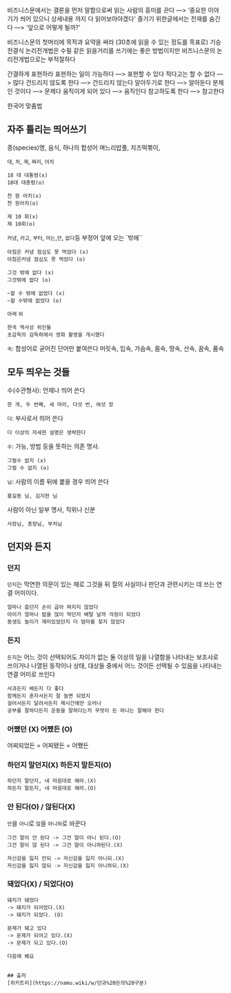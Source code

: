 
비즈니스문에서는 결론을 먼저 말함으로써 읽는 사람의 흥미를 끈다 —> ‘중요한 이야기가 씌어 있으니 상세내용 까지 다 읽어보아야겠다'
즐기기 위한글에서는 전재를 숨긴다 —> ‘앞으로 어떻게 될까?'

비즈니스문의 첫머리에 목적과 요약을 써라 (30초에 읽을 수 있는 정도를 목표로)
기승전결식 논리전개법은 수필 같은 읽을거리를 쓰기에는 좋은 방법이지만 비즈니스문의 논리전개법으로는 부적절하다

간결하게 표현하라
표현하는 일이 가능하다 —> 표현할 수 있다
적다고는 할 수 없다 —> 많다
건드리지 않도록 한다 —> 건드리지 않는다
알아두기로 한다 —> 알아둔다
문제인 것이다 —> 문제다
움직이게 되어 있다 —> 움직인다
참고하도록 한다 —> 참고한다

한국어 맞춤법

## 자주 틀리는 띄어쓰기
종(species)명, 음식, 하나의 합성어
며느리밥풀, 치즈떡뽂이,

`대`, `차`, `제`, `짜리`, `어치`
```
18 대 대통령(x)
18대 대총령(o)

천 원 어치(x)
천 원어치(o)

제 10 회(x)
제 10회(o)
```

`커녕`, `라고`, `부터`, `마는`,`안`, `없다`등 부정어 앞에 오는 `밖에``
```
아침은 커녕 점심도 못 먹었다 (x)
아침은커녕 점심도 못 먹었다 (o)

그것 밖에 없다 (x)
그것밖에 없다 (o)

~할 수 밖에 없었다 (x)
~할 수밖에 없었다 (o)
```

`아래` `위`
```
한국 역사상 위인들
초감독의 감독하에서 영화 촬영을 개시했다
```

`속`: 합성어로 굳어진 단어만 붙여쓴다
머릿속, 입속, 가슴속, 몸속, 땅속, 산속, 꿈속, 품속

## 모두 띄우는 것들
수(수관형사): 언제나 띄어 쓴다
```
한 개, 두 번째, 세 마리, 다섯 번, 여섯 장
```

`더`: 부사로서 띄어 쓴다
```
더 이상의 자세한 설명은 생략한다
```

`수`: 가능, 방법 등을 뜻하는 의존 명사.
```
그럴수 없지 (x)
그럴 수 없지 (o)
```

`님`: 사람의 이름 뒤에 붙을 경우 띄어 쓴다
```
홍길동 님, 김지현 님
```
사람이 아닌 일부 명사, 직위나 신분
```
사장님, 총장님, 부처님
```

## 던지와 든지
### 던지
`던지`는 막연한 의문이 있는 채로 그것을 뒤 절의 사실이나 판단과 관련시키는 데 쓰는 연결 어미이다.

```
얼마나 춥던지 손이 곱아 펴지지 않았다
아이가 얼마나 밥을 많이 먹던지 배탈 날까 걱정이 되었다
동생도 놀이가 재미있었던지 더 엄마를 찾지 않았다
```
### 든지
`든지`는 어느 것이 선택되어도 차이가 없는 둘 이상의 일을 나열함을 나타내는 보조사로 쓰이거나 나열된 동작이나 상태, 대상들 중에서 어느 것이든 선택될 수 있음을 나타내는 연결 어미로 쓰인다

```
사과든지 배든지 다 좋다
함께든지 혼자서든지 잘 놀면 되었지
걸어서든지 달려서든지 제시간에만 오러나
공부를 잘하다든지 운동을 잘하다는지 무엇이 든 하나는 잘해야 한다
```

### 어쨌던 (X) 어쨌든 (O)
어찌되었든 = 어찌됐든 = 어쨌든

### 하던지 말던지(X) 하든지 말든지(O)
```
하던지 말던지, 네 마음대로 해라.(X)
하든지 말든지, 네 마음대로 해라.(O)
```

### 안 된다(O) / 않된다(X)
`안`을 `아니`로 `않`을 `아니하`로 바꾼다
```
그건 말이 안 된다 -> 그건 말이 아니 된다.(O)
그건 말이 않 된다 -> 그건 말이 아니하된다.(X)

자신감을 잃지 안되 -> 자신감을 잃지 아니되.(X)
자신감을 잃지 않되 -> 자신감을 잃지 아니하되.(X)
```
### 돼었다(X) / 되었다(O)
```
돼지가 돼었다
-> 돼지가 되어었다.(X)
-> 돼지가 되었다. (O)

문제가 돼고 있다
-> 문제가 되어고 있다.(X)
-> 문제가 되고 있다.(O)

다음에 봬요 


## 출저
[위키트리](https://namu.wiki/w/던과%20든의%20구분)
